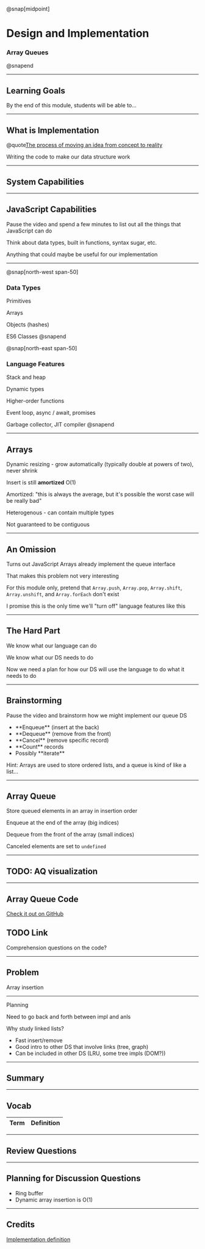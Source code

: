 @snap[midpoint]

# Design and Implementation

### Array Queues

@snapend

---

## Learning Goals

By the end of this module, students will be able to...

---

## What is Implementation

@quote[The process of moving an idea from concept to reality](wictionary)

Writing the code to make our data structure work



---

## System Capabilities

---

## JavaScript Capabilities

Pause the video and spend a few minutes to list out all the things that JavaScript can do

Think about data types, built in functions, syntax sugar, etc.

Anything that could maybe be useful for our implementation

---

@snap[north-west span-50]
### Data Types

Primitives

Arrays

Objects (hashes)

ES6 Classes
@snapend

@snap[north-east span-50]
### Language Features

Stack and heap

Dynamic types

Higher-order functions

Event loop, async / await, promises

Garbage collector, JIT compiler
@snapend

---

## Arrays

Dynamic resizing - grow automatically (typically double at powers of two), never shrink

Insert is still **amortized** O(1)

<p class="small">Amortized: "this is always the average, but it's possible the worst case will be really bad"</p>

Heterogenous - can contain multiple types

Not guaranteed to be contiguous

---

## An Omission

Turns out JavaScript Arrays already implement the queue interface

<p class="small">That makes this problem not very interesting</p>

For this module only, pretend that `Array.push`, `Array.pop`, `Array.shift`, `Array.unshift`, and `Array.forEach` don't exist

<p class="small">I promise this is the only time we'll "turn off" language features like this</p>

---

## The Hard Part

We know what our language can do

We know what our DS needs to do

Now we need a plan for how our DS will use the language to do what it needs to do

---

## Brainstorming

Pause the video and brainstorm how we might implement our queue DS

<ul class="small">
<li>**Enqueue** (insert at the back)</li>
<li>**Dequeue** (remove from the front)</li>
<li>**Cancel** (remove specific record)</li>
<li>**Count** records</li>
<li>Possibly **iterate**</li>
</ul>

Hint: Arrays are used to store ordered lists, and a queue is kind of like a list...

---

## Array Queue

Store queued elements in an array in insertion order

Enqueue at the end of the array (big indices)

Dequeue from the front of the array (small indices)

Canceled elements are set to `undefined`

---

## TODO: AQ visualization

---

## Array Queue Code

[Check it out on GitHub]()

## TODO Link

Comprehension questions on the code?

---

## Problem

Array insertion 


---

Planning

Need to go back and forth between impl and anls

Why study linked lists?
- Fast insert/remove
- Good intro to other DS that involve links (tree, graph)
- Can be included in other DS (LRU, some tree impls (DOM?))





---

## Summary

---

## Vocab

| Term | Definition |
| ---| ---------- |

---

## Review Questions


---

## Planning for Discussion Questions

- Ring buffer
- Dynamic array insertion is O(1)

---

## Credits

[Implementation definition](https://en.wiktionary.org/wiki/implementation)
